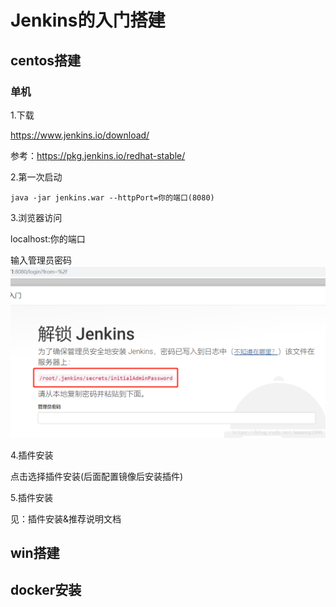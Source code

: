 # Jenkins的入门搭建

##  centos搭建

### 单机

1.下载

https://www.jenkins.io/download/

参考：https://pkg.jenkins.io/redhat-stable/

2.第一次启动

```shell
java -jar jenkins.war --httpPort=你的端口(8080)
```

3.浏览器访问

localhost:你的端口

输入管理员密码![image-20210322111626714](01入门-环境搭建图片/20180922234513141.png)

4.插件安装

点击选择插件安装(后面配置镜像后安装插件)

5.插件安装

见：插件安装&推荐说明文档

## win搭建

## docker安装
